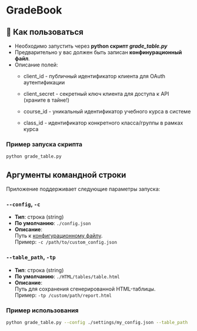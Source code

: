 # GradeBook

## 🚀 Как пользоваться
   * Необходимо запустить через **python скрипт _grade_table.py_**
   * Предварительно у вас должен быть записан **конфинурационный файл**.
   * Описание полей:
      * client_id - публичный идентификатор клиента для OAuth аутентификации

      * client_secret - секретный ключ клиента для доступа к API (храните в тайне!)

      * course_id - уникальный идентификатор учебного курса в системе

      * class_id - идентификатор конкретного класса/группы в рамках курса

### **Пример запуска скрипта**
   ```bash
   python grade_table.py
   ```

## Аргументы командной строки

Приложение поддерживает следующие параметры запуска:

### `--config`, `-c`
- **Тип**: строка (string)
- **По умолчанию**: `./config.json`
- **Описание**:  
  Путь к [конфигурационному файлу](#./config.json).  
  Пример: `-c /path/to/custom_config.json`

### `--table_path`, `-tp`
- **Тип**: строка (string)
- **По умолчанию**: `./HTML/tables/table.html`
- **Описание**:  
  Путь для сохранения сгенерированной HTML-таблицы.  
  Пример: `-tp /custom/path/report.html`

### Пример использования
```bash
python grade_table.py --config ./settings/my_config.json --table_path ./reports/class_results.html
```